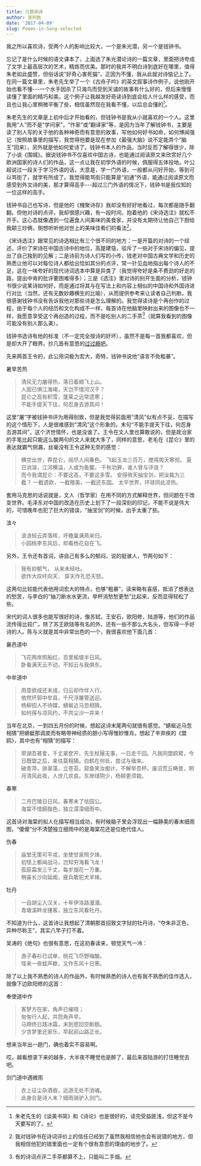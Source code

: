 ```yaml
---
title: 几首宋诗
author: 张列弛
date: '2017-04-09'
slug: Poems-in-Song-selected
---
```


我之所以喜欢诗，受两个人的影响比较大，一个是朱光潜，另一个是钱钟书。

忘记了是什么时候的语文课本了，上面选了朱光潜论诗的一篇文章，里面把诗夸成了文学上最高层次的艺术，精炼而优美。那时的我并不明白诗到底好在哪里，值得朱老如此盛赞，但俗话说“好奇心害死猫”，正因为不懂，我从此就对诗惦记上了。在同一篇文章里，朱老先生举了一个《古舟子吟》的英文叙事诗作例子，说他刚开始也看不懂---一个水手因杀了只海鸟而受到天谴的故事有什么好的，但后来慢慢读懂了里面的精巧和美。这个例子让我越发好奇读诗到底会给人什么样的感受，而且也让我心里稍微平衡了些，相信虽然现在我看不懂，以后总会懂的[^1]。

朱老先生的文章是上初中后才开始看的，但钱钟书是我从小就喜欢的一个人。这里我用“人”而不是“学问家”，“作家”或“翻译家”等，是因为当年了解钱钟书，主要是读了别人写的关于他的各种神奇而有意思的故事，写他如何好书如命，如何博闻强记（按照故事里的描写，我觉得他要是现在参加《最强大脑》说不定能弄个“脑王”回来），另外就是他如何爱诗了。钱钟书本人的作品，当时反而了解得很少，除了小说《围城》。据说钱钟书不仅喜欢中国古诗，也能通过阅读原文来欣赏好几个欧洲国家的诗人们的作品，这一点让我在初学外语的时候，佩服得五体投地。叶公超说过一段关于学习外语的话，大意是，学一门外语，一般都从问好开始，等到可以骂街了，就学有所成了。我觉得能骂街只能算是“初通”外语，能通过阅读原文而感受到外文诗的美，那才算得高手---超过三门外语的情况下，钱钟书是我仅知的一位这样的高手。

钱钟书自己也写诗，但是他的《槐聚诗存》我却没有好好地看过，每次都是随手翻翻。但他对诗的点评，我却很感兴趣，有一段时间，抱着他的《宋诗选注》就松不开手。这心态就像遇到一位遍食人间美味的美食家，并没有太期待让他自己下厨给我颠三炒俩，倒想听听他对世上的美味佳肴们的看法[^2]。

《宋诗选注》跟常见的诗选相比有三个很不同的地方：一是开篇的对诗的一个综述，评价了宋诗在中国古诗中的地位，高屋建瓴，驳斥了一些对于宋诗的偏见，提出了自己独到的见解；二是诗前为诗人们写的小传，钱老对中国古典文学和历史的熟悉让他可以对每位诗人都给出恰如其分的点评，常一针见血地指出每个诗人的不足，这在一味夸好的现代诗词选本中算是异类了（我觉得夸好是条不费劲的好走的路，提出中肯的批评要困难得多）；三是《选注》里对诗的别开生面的分析，钱钟书很少说某诗如何好，而是通过将其与在写法上和内容上相似的中国诗和外国诗进行对比（当然，还有无数妙趣横生的比喻），从而提供参考来让读者自己判断。我很感谢钱钟书没有告诉我他对那些诗是怎么理解的。我觉得读诗是个再创作的过程，由于每个人的经历和文化构成不一样，每首诗在他脑里映射出来的图像也不一样，我愿意享受这个再创造的过程，而不是吃别人的二手茶[^3]（就算我看到的图像可能没有别人那么美）。

钱钟书选诗有他的标准（不一定完全按诗的好坏），虽然不是每一首我都喜欢，但是却大开了眼界。抄几首有意思的[过过瘾吧](https://www.liechi.org/cn/2017/03/laoshe/)。

先来两首王令的，此公用词极为宏大，奇特，钱钟书说他“语言不免粗暴”。

暑旱苦热

> 清风无力屠得热，落日着翅飞上山。  
人固已惧江海竭，天岂不惜河汉干？  
昆仑之高有积雪，蓬莱之远常遗寒；  
不能手提天下往，何忍身去游其间！

这里“屠”字被钱钟书评为用得别致，但是我觉得前面用“清风”似有点不妥，在描写的这个情形下，人是很难感到“清风”这个形象的。末句“不能手提天下往，何忍身去游其间”，这个济世情怀，也是没谁了。王令在文人里也算敢说的，但是政治家的手笔比起只能这么酸两句的文人来就大多了，同样的意思，老毛在《昆仑》里的表达就霸气侧漏，丝毫没有王令这种无奈的感觉：

> 横空出世，莽昆仑，阅尽人间春色。
飞起玉龙三百万，搅得周天寒彻。
夏日消溶，江河横溢，人或为鱼鳖。
千秋功罪，谁人曾与评说？  
而今我谓昆仑：不要这高，不要这多雪。
安得倚天抽宝剑，把汝裁为三截？
一截遗欧，一截赠美，一截还东国。
太平世界，环球同此凉热。

套用马克思的话说就是，文人（哲学家）在用不同的方式解释世界，但问题在于改变世界。毛泽东对中国的改造在历史上划下了一段深刻的印记，不能不说是伟大的，可惜晚年也犯了巨大的错误，“抽宝剑”的时候，出手太重了些。

渰々

> 渰渰轻云弄落晖，坏檐巢满燕来归。  
小园桃李东风后，却看杨花自在飞。

另外，王令还有首词，讲自己有多么的郁闷，说的挺骇人，节两句如下：

> 我有抑郁气， 从来未经吐。  
欲作大叹吁向天， 穿天作孔恐天怒。

这两句比较能代表他用词宏大的特点，也够“粗暴”，读来略有喜感，抵消了想表达的愁苦，与李白的“抽刀断水水更流，举杯消愁愁更愁”比起来，反而显得轻松了些。

宋代的词人很多也能写很好的诗，像苏轼，王安石，欧阳修，陆游等，他们的作品流传得比较广。除了苏王欧陆等有名的外，还有一些不那么大名头，但写得一手好诗的人。陈与义就是其中非常出色的一个，我很喜欢他下面几首：

襄邑道中

> 飞花两岸照船红，百里榆堤半日风。  
卧看满天云不动，不知云与我俱东。

中牟道中

> 雨意欲成还未成，归云却作伴人行。   
依然坏郭中牟县，千尺浮屠管送迎。  
杨柳招人不待媒，蜻蜒近马忽相猜。    
如何得与凉风约，不共尘沙一并来！

当年在北京，一到四五月份的时候，想起这诗末尾两句就很有感觉。“蜻蜒近马忽相猜”把蜻蜓那调皮而有略带神经质的胆小写得惟妙惟肖。想起了辛弃疾的《盟鸥》，其中也有“相猜”的描写：

> 带湖吾甚爱，千丈翠奁开。先生杖屦无事，一日走千回。凡我同盟鸥鹭，今日既盟之后，来往莫相猜。白鹤在何处，尝试与偕来。  
破青萍，排翠藻，立苍苔。窥鱼笑汝痴计，不解举吾杯。废沼荒丘畴昔，明月清风此夜，人世几欢哀。东岸绿阴少，杨柳更须栽。


春寒

> 二月巴陵日日风，春寒未了怯园公。  
海棠不惜臙脂色，独立濛濛细雨中。

这首诗对海棠的拟人化描写相当成功，有时候脑子里会浮现出一幅静美的春末细雨图，“傻傻”分不清楚独立细雨中的是海棠花还是位绝代佳人。

伤春

> 庙堂无策可平戎，坐使甘泉照夕烽。  
初怪上都闻战马，岂知穷海看飞龙！  
孤臣霜发三千丈，每岁烟花一万重。  
稍喜长沙向延阁，疲兵敢犯犬羊锋。


牡丹

> 一自胡尘入汉关，十年伊洛路漫漫。  
青墩溪畔龙锺客，独立东风看牡丹。

不知道为什么，这首诗让我想起了清朝那首招致文字狱的牡丹诗，“夺朱非正色，异种尽称王”，其实八竿子打不着。

吴涛的《绝句》也很有意思，在这初春读来，顿觉天气一冷：

> 游子春衫已试单，桃花飞尽野梅酸。  
怪来一夜蛙声歇，又作东风十日寒。

除了以上我不熟悉的诗人的作品外，有时候熟悉的诗人也有我不熟悉的佳作选入，就像下边欧阳修的这首：

奉使道中作

> 客梦方在家，角声已催晓；  
匆匆行人起，共怨角声早。  
马蹄终日践冰霜，未到思回空断肠。   
少贪梦里还家乐，早起前山路正长。

想来当年出一趟门，确也着实不容易啊。

哎，越看想录下来的越多，大半夜不睡觉也是醉了，最后来首陆游的打住睡觉去吧。

剑门道中遇微雨

> 衣上征尘杂酒痕，远游无处不消魂。  
此身合是诗人未？细雨骑驴入剑门。






















[^1]: 朱老先生的《谈美书简》和《诗论》也是很好的，读完受益匪浅，但这不是今天要写的了。
[^2]: 我对钱钟书在诗词评价上的信任已经到了虽然我相信他也会有说错的地方，但我相信他犯的错里面也一定有个很有意思的理由的地步了。
[^3]: 有的诗词点评二手茶都算不上，只能叫二手烟。
